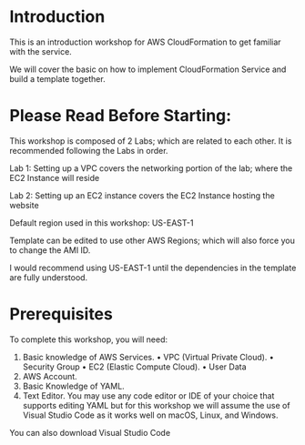 # Introduction

This is an introduction workshop for AWS CloudFormation to get familiar with the service.

We will cover the basic on how to implement CloudFormation Service and build a template together.

# Please Read Before Starting:

This workshop is composed of 2 Labs; which are related to each other. It is recommended following the Labs in order.

Lab 1: Setting up a VPC covers the networking portion of the lab; where the EC2 Instance will reside

Lab 2: Setting up an EC2 instance covers the EC2 Instance hosting the website

Default region used in this workshop:
US-EAST-1

Template can be edited to use other AWS Regions; which will also force you to change the AMI ID.

I would recommend using US-EAST-1 until the dependencies in the template are fully understood.

# Prerequisites
To complete this workshop, you will need:

1) Basic knowledge of AWS Services.
    • VPC (Virtual Private Cloud).
    • Security Group
    • EC2 (Elastic Compute Cloud).
    • User Data
2) AWS Account.
3) Basic Knowledge of YAML.
4) Text Editor.
You may use any code editor or IDE of your choice that supports editing YAML but for this workshop we will assume the use of Visual Studio Code  as it works well on macOS, Linux, and Windows.

You can also download Visual Studio Code 